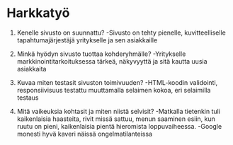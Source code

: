 # Harkkatyö

1. Kenelle sivusto on suunnattu?
	-Sivusto on tehty pienelle, kuvitteelliselle tapahtumajärjestäjä yritykselle ja sen asiakkaille

2. Minkä hyödyn sivusto tuottaa kohderyhmälle?
	-Yritykselle markkinointitarkoituksessa tärkeä, näkyvyyttä ja sitä kautta uusia asiakkaita
	
3. Kuvaa miten testasit sivuston toimivuuden?
	-HTML-koodin validointi, responsiivisuus testattu muuttamalla selaimen kokoa, eri selaimilla testaus
	
4. Mitä vaikeuksia kohtasit ja miten niistä selvisit?
	-Matkalla tietenkin tuli kaikenlaisia haasteita, rivit missä sattuu, menun saaminen esiin, kun
	ruutu on pieni, kaikenlaisia pientä hieromista loppuvaiheessa.
	-Google monesti hyvä kaveri näissä ongelmatilanteissa
